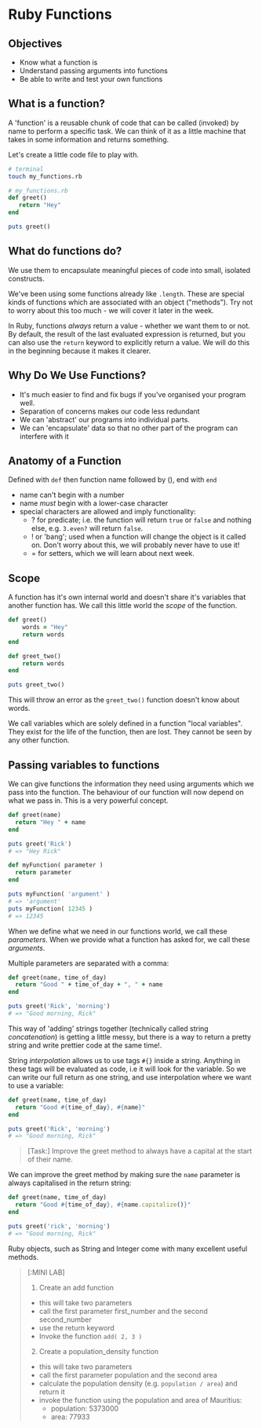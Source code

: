 # Ruby Functions

## Objectives

- Know what a function is
- Understand passing arguments into functions
- Be able to write and test your own functions

## What is a function?

A 'function' is a reusable chunk of code that can be called (invoked) by name to perform a specific task. We can think of it as a little machine that takes in some information and returns something.

Let's create a little code file to play with.

```bash
# terminal
touch my_functions.rb
```

```ruby
# my_functions.rb
def greet()
   return "Hey"
end

puts greet()
```

## What do functions do?

We use them to encapsulate meaningful pieces of code into small, isolated constructs.

We've been using some functions already like `.length`. These are special kinds of functions which are associated with an object ("methods"). Try not to worry about this too much - we will cover it later in the week.

In Ruby, functions *always* return a value - whether we want them to or not.  By default, the result of the last evaluated expression is returned, but you can also use the `return` keyword to explicitly return a value. We will do this in the beginning because it makes it clearer.

## Why Do We Use Functions?

* It's much easier to find and fix bugs if you've organised your program well.
* Separation of concerns makes our code less redundant
* We can 'abstract' our programs into individual parts.
* We can 'encapsulate' data so that no other part of the program can interfere with it

## Anatomy of a Function

Defined with `def` then function name followed by (), end with `end`

- name can't begin with a number
- name *must* begin with a lower-case character
- special characters are allowed and imply functionality:
  - ? for predicate; i.e. the function will return `true` or `false` and nothing else, e.g. `3.even?` will return `false`.
  - ! or 'bang'; used when a function will change the object is it called on. Don't worry about this, we will probably never have to use it!
  - = for setters, which we will learn about next week.

## Scope

A function has it's own internal world and doesn't share it's variables that another function has. We call this little world the _scope_ of the function.

```ruby
def greet()
	words = "Hey"
	return words
end

def greet_two()
	return words
end

puts greet_two()
```

This will throw an error as the `greet_two()` function doesn't know about words.

We call variables which are solely defined in a function "local variables". They exist for the life of the function, then are lost. They cannot be seen by any other function.

## Passing variables to functions

We can give functions the information they need using arguments which we pass into the function.  The behaviour of our function will now depend on what we pass in.  This is a very powerful concept.

```ruby
def greet(name)
  return "Hey " + name
end

puts greet('Rick')
# => "Hey Rick"

def myFunction( parameter )
  return parameter
end

puts myFunction( 'argument' )
# => 'argument'
puts myFunction( 12345 )
# => 12345
```

When we define what we need in our functions world, we call these _parameters_. When we provide what a function has asked for, we call these _arguments_.

Multiple parameters are separated with a comma:

```ruby
def greet(name, time_of_day)
  return "Good " + time_of_day + ", " + name
end

puts greet('Rick', 'morning')
# => "Good morning, Rick"
```

This way of 'adding' strings together (technically called string _concatenation_) is getting a little messy, but there is a way to return a pretty string and write prettier code at the same time!.

String _interpolation_ allows us to use tags `#{}` inside a string.  Anything in these tags will be evaluated as code, i.e it will look for the variable. So we can write our full return as one string, and use interpolation where we want to use a variable:

```ruby
def greet(name, time_of_day)
  return "Good #{time_of_day}, #{name}"
end

puts greet('Rick', 'morning')
# => "Good morning, Rick"
```

> [Task:] Improve the greet method to always have a capital at the start of their name.

We can improve the greet method by making sure the `name` parameter is always capitalised in the return string:

```ruby
def greet(name, time_of_day)
  return "Good #{time_of_day}, #{name.capitalize()}"
end

puts greet('rick', 'morning')
# => "Good morning, Rick"
```

Ruby objects, such as String and Integer come with many excellent useful methods.

> [:MINI LAB]
>
> 1. Create an add function
>   - this will take two parameters
>   - call the first parameter first_number and the second second_number
>   - use the return keyword
>   - Invoke the function `add( 2, 3 )`
> 2. Create a population_density function
>   - this will take two parameters
>   - call the first parameter population and the second area
>   - calculate the population density (e.g. `population / area`) and return it
>   - invoke the function using the population and area of Mauritius:
>     - population: 5373000
>     - area: 77933
